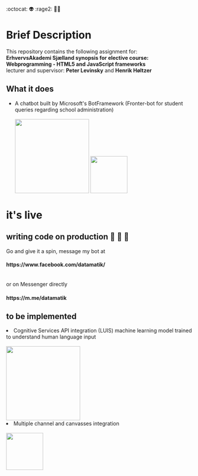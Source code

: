 :octocat: :alien:  :rage2: :man_with_turban:

# Brief Description
<p>This repository contains the following assignment for:<br>
<strong>ErhvervsAkademi Sjælland synopsis for elective course: Webprogramming - HTML5 and JavaScript frameworks</strong> <br>
lecturer and supervisor: <strong>Peter Levinsky</strong> and <strong>Henrik Høltzer</strong></p>

## What it does
<ul>
<li>A chatbot built by Microsoft's BotFramework (Fronter-bot for student queries regarding school administration)</li><br>
<span>
<img src="https://www.codeproject.com/KB/aspnet/1106457/article.png" height="200" width="auto">
<img src="https://cdn.worldvectorlogo.com/logos/facebook-messenger.svg" height="100" width="auto">
</span>
</ul>

# it's live 
## writing code on production :see_no_evil: :hear_no_evil: :speak_no_evil:
<p>Go and give it a spin, message my bot at <br>
<h4>https://www.facebook.com/datamatik/</h4><br>
or on Messenger directly <h4>https://m.me/datamatik</h4> 
</p>

## to be implemented
<li>Cognitive Services API integration (LUIS) machine learning model trained to understand human language input</li><br>
<img src="https://luisweb.blob.core.windows.net/prod-assets/images/homepage/UsageScenarios.png" height="200" width="auto"><br>
<li>Multiple channel and canvasses integration</li><br>
<img src="http://i.imgur.com/HMZdkE0.png" height="100" width="auto">
</ul>
